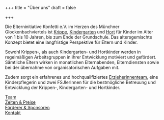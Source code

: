 +++
title = "Über uns"
draft = false

+++

Die Elterninitiative Konfetti e.V. im Herzen des Münchner Glockenbachviertels ist [Krippe](/konfetti/kinderbetreuung/krippe), [Kindergarten](/konfetti/kinderbetreuung/kindergarten) und [Hort](/konfetti/kinderbetreuung/hort) für Kinder im Alter von 1 bis 10 Jahren, bis zum Ende der Grundschule. Das altersgemischte Konzept bietet eine langfristige Perspektive für Eltern und Kinder.

Sowohl Krippen-, als auch Kindergarten- und Hortkinder werden in regelmäßigen Arbeitsgruppen in ihrer Entwicklung motiviert und gefördert. Sämtliche Eltern wirken in monatlichen Elternabenden, Elterndiensten sowie bei der übernahme von organisatorischen Aufgaben mit.

Zudem sorgt ein erfahrenes und hochqualifiziertes [Erzieherinnenteam](/konfetti/ueber-uns/team), eine Kinderpflegerin und zwei FSJlerInnen für die bestmögliche Betreuung und Entwicklung der Krippen-, Kindergarten- und Hortkinder.

[Team](/konfetti/ueber-uns/team)<br/>
[Zeiten & Preise](/konfetti/ueber-uns/zeiten-und-preise)<br/>
[Förderer & Sponsoren](/konfetti/ueber-uns/foerderer-und-sponsoren)<br/>
[Kontakt](/konfetti/ueber-uns/kontakt)<br/>
